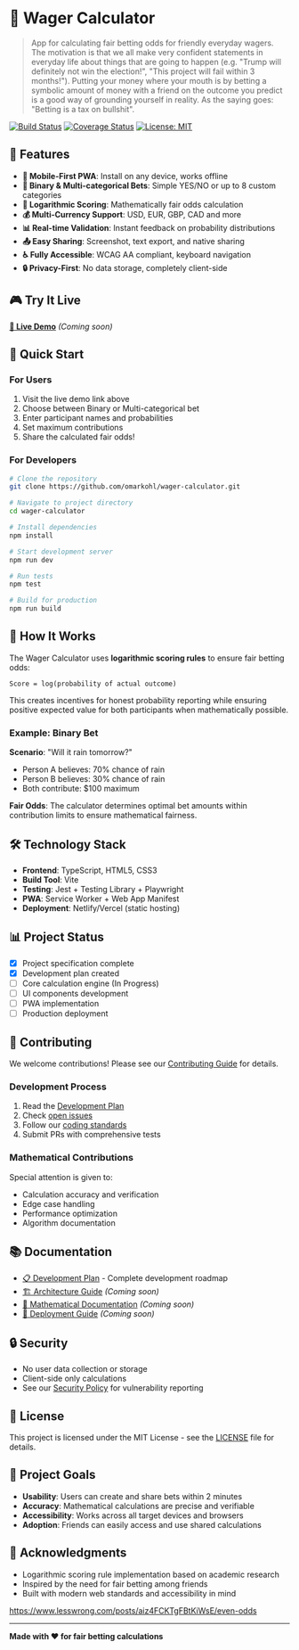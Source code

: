 # 🎯 Wager Calculator

> App for calculating fair betting odds for friendly everyday wagers. The
> motivation is that we all make very confident statements in everyday life
> about things that are going to happen (e.g. "Trump will definitely not win
> the election!", "This project will fail within 3 months!"). Putting your
> money where your mouth is by betting a symbolic amount of money with a friend
> on the outcome you predict is a good way of grounding yourself in reality. As
> the saying goes: "Betting is a tax on bullshit".

[![Build Status](https://github.com/omarkohl/wager-calculator/workflows/CI%2FCD%20Pipeline/badge.svg)](https://github.com/omarkohl/wager-calculator/actions)
[![Coverage Status](https://codecov.io/gh/omarkohl/wager-calculator/branch/main/graph/badge.svg)](https://codecov.io/gh/omarkohl/wager-calculator)
[![License: MIT](https://img.shields.io/badge/License-MIT-yellow.svg)](https://opensource.org/licenses/MIT)

## 🚀 Features

- **📱 Mobile-First PWA**: Install on any device, works offline
- **🎲 Binary & Multi-categorical Bets**: Simple YES/NO or up to 8 custom categories
- **🧮 Logarithmic Scoring**: Mathematically fair odds calculation
- **💰 Multi-Currency Support**: USD, EUR, GBP, CAD and more
- **📊 Real-time Validation**: Instant feedback on probability distributions
- **📤 Easy Sharing**: Screenshot, text export, and native sharing
- **♿ Fully Accessible**: WCAG AA compliant, keyboard navigation
- **🔒 Privacy-First**: No data storage, completely client-side

## 🎮 Try It Live

**[🔗 Live Demo](https://your-demo-url.netlify.app)** _(Coming soon)_

## 📖 Quick Start

### For Users
1. Visit the live demo link above
2. Choose between Binary or Multi-categorical bet
3. Enter participant names and probabilities
4. Set maximum contributions
5. Share the calculated fair odds!

### For Developers

```bash
# Clone the repository
git clone https://github.com/omarkohl/wager-calculator.git

# Navigate to project directory
cd wager-calculator

# Install dependencies
npm install

# Start development server
npm run dev

# Run tests
npm test

# Build for production
npm run build
```

## 🧮 How It Works

The Wager Calculator uses **logarithmic scoring rules** to ensure fair betting odds:

```
Score = log(probability of actual outcome)
```

This creates incentives for honest probability reporting while ensuring positive expected value for both participants when mathematically possible.

### Example: Binary Bet

**Scenario**: "Will it rain tomorrow?"
- Person A believes: 70% chance of rain
- Person B believes: 30% chance of rain
- Both contribute: $100 maximum

**Fair Odds**: The calculator determines optimal bet amounts within contribution limits to ensure mathematical fairness.

## 🛠️ Technology Stack

- **Frontend**: TypeScript, HTML5, CSS3
- **Build Tool**: Vite
- **Testing**: Jest + Testing Library + Playwright
- **PWA**: Service Worker + Web App Manifest
- **Deployment**: Netlify/Vercel (static hosting)

## 📊 Project Status

- [x] Project specification complete
- [x] Development plan created
- [ ] Core calculation engine (In Progress)
- [ ] UI components development
- [ ] PWA implementation
- [ ] Production deployment

## 🤝 Contributing

We welcome contributions! Please see our [Contributing Guide](./.github/CONTRIBUTING.md) for details.

### Development Process
1. Read the [Development Plan](./PLAN.md)
2. Check [open issues](https://github.com/omarkohl/wager-calculator/issues)
3. Follow our [coding standards](./.github/CONTRIBUTING.md#style-guidelines)
4. Submit PRs with comprehensive tests

### Mathematical Contributions
Special attention is given to:
- Calculation accuracy and verification
- Edge case handling
- Performance optimization
- Algorithm documentation

## 📚 Documentation

- [📋 Development Plan](./PLAN.md) - Complete development roadmap
- [🏗️ Architecture Guide](./docs/ARCHITECTURE.md) _(Coming soon)_
- [🧮 Mathematical Documentation](./docs/MATH.md) _(Coming soon)_
- [🚀 Deployment Guide](./docs/DEPLOYMENT.md) _(Coming soon)_

## 🔒 Security

- No user data collection or storage
- Client-side only calculations
- See our [Security Policy](./.github/SECURITY.md) for vulnerability reporting

## 📄 License

This project is licensed under the MIT License - see the [LICENSE](LICENSE) file for details.

## 🎯 Project Goals

- **Usability**: Users can create and share bets within 2 minutes
- **Accuracy**: Mathematical calculations are precise and verifiable  
- **Accessibility**: Works across all target devices and browsers
- **Adoption**: Friends can easily access and use shared calculations

## 🙏 Acknowledgments

- Logarithmic scoring rule implementation based on academic research
- Inspired by the need for fair betting among friends
- Built with modern web standards and accessibility in mind

https://www.lesswrong.com/posts/aiz4FCKTgFBtKiWsE/even-odds

---

**Made with ❤️ for fair betting calculations**
